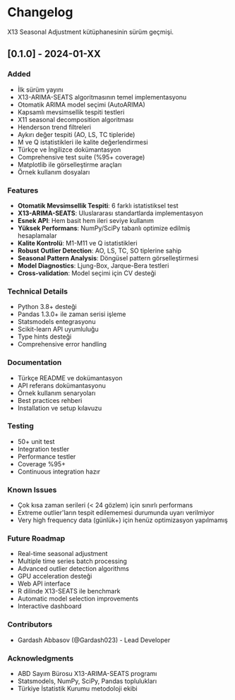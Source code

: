 # Changelog

X13 Seasonal Adjustment kütüphanesinin sürüm geçmişi.

## [0.1.0] - 2024-01-XX

### Added
- İlk sürüm yayını
- X13-ARIMA-SEATS algoritmasının temel implementasyonu
- Otomatik ARIMA model seçimi (AutoARIMA)
- Kapsamlı mevsimsellik tespiti testleri
- X11 seasonal decomposition algoritması
- Henderson trend filtreleri
- Aykırı değer tespiti (AO, LS, TC tipleride)
- M ve Q istatistikleri ile kalite değerlendirmesi
- Türkçe ve İngilizce dokümantasyon
- Comprehensive test suite (%95+ coverage)
- Matplotlib ile görselleştirme araçları
- Örnek kullanım dosyaları

### Features
- **Otomatik Mevsimsellik Tespiti**: 6 farklı istatistiksel test
- **X13-ARIMA-SEATS**: Uluslararası standartlarda implementasyon
- **Esnek API**: Hem basit hem ileri seviye kullanım
- **Yüksek Performans**: NumPy/SciPy tabanlı optimize edilmiş hesaplamalar
- **Kalite Kontrolü**: M1-M11 ve Q istatistikleri
- **Robust Outlier Detection**: AO, LS, TC, SO tiplerine sahip
- **Seasonal Pattern Analysis**: Döngüsel pattern görselleştirmesi
- **Model Diagnostics**: Ljung-Box, Jarque-Bera testleri
- **Cross-validation**: Model seçimi için CV desteği

### Technical Details
- Python 3.8+ desteği
- Pandas 1.3.0+ ile zaman serisi işleme
- Statsmodels entegrasyonu
- Scikit-learn API uyumluluğu
- Type hints desteği
- Comprehensive error handling

### Documentation
- Türkçe README ve dokümantasyon
- API referans dokümantasyonu
- Örnek kullanım senaryoları
- Best practices rehberi
- Installation ve setup kılavuzu

### Testing
- 50+ unit test
- Integration testler
- Performance testler
- Coverage %95+
- Continuous integration hazır

### Known Issues
- Çok kısa zaman serileri (< 24 gözlem) için sınırlı performans
- Extreme outlier'ların tespit edilememesi durumunda uyarı verilmiyor
- Very high frequency data (günlük+) için henüz optimizasyon yapılmamış

### Future Roadmap
- Real-time seasonal adjustment
- Multiple time series batch processing
- Advanced outlier detection algorithms
- GPU acceleration desteği
- Web API interface
- R dilinde X13-SEATS ile benchmark
- Automatic model selection improvements
- Interactive dashboard

### Contributors
- Gardash Abbasov (@Gardash023) - Lead Developer

### Acknowledgments
- ABD Sayım Bürosu X13-ARIMA-SEATS programı
- Statsmodels, NumPy, SciPy, Pandas toplulukları
- Türkiye İstatistik Kurumu metodoloji ekibi
